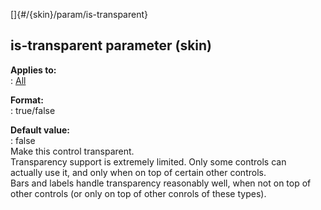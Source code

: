 []{#/{skin}/param/is-transparent}    
## is-transparent parameter (skin)    
**Applies to:**    
:   [All](/ref/%7Bskin%7D/control)    
<!-- -->    
**Format:**    
:   true/false    
<!-- -->    
**Default value:**    
:   false    
Make this control transparent.    
Transparency support is extremely limited. Only some controls can    
actually use it, and only when on top of certain other controls.    
Bars and labels handle transparency reasonably well, when not on top of    
other controls (or only on top of other conrols of these types).  